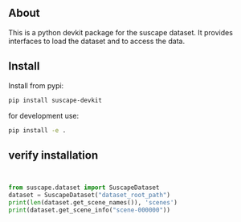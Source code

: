 
## About

This is a python devkit package for the suscape dataset. It provides interfaces to load the dataset and to access the data.

## Install
Install from pypi:

```bash
pip install suscape-devkit
```

for development use:

```bash
pip install -e .
```


## verify installation

```python


from suscape.dataset import SuscapeDataset
dataset = SuscapeDataset("dataset_root_path")
print(len(dataset.get_scene_names()), 'scenes')
print(dataset.get_scene_info("scene-000000"))



```